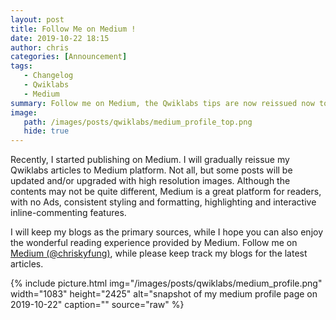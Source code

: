 ```yaml
---
layout: post
title: Follow Me on Medium !
date: 2019-10-22 18:15
author: chris
categories: [Announcement]
tags:
   - Changelog
   - Qwiklabs
   - Medium
summary: Follow me on Medium, the Qwiklabs tips are now reissued now to it!
image:
   path: /images/posts/qwiklabs/medium_profile_top.png
   hide: true
---
```


Recently, I started publishing on Medium. I will gradually reissue my Qwiklabs articles to Medium platform. Not all, but some posts will be updated and/or upgraded with high resolution images. Although the contents may not be quite different, Medium is a great platform for readers, with no Ads, consistent styling and formatting, highlighting and interactive inline-commenting features.

I will keep my blogs as the primary sources, while I hope you can also enjoy the wonderful reading experience provided by Medium. Follow me on [Medium (@chriskyfung)](https://medium.com/@chriskyfung), while please keep track my blogs for the latest articles.

<!--more-->

{% include picture.html img="/images/posts/qwiklabs/medium_profile.png" width="1083" height="2425" alt="snapshot of my medium profile page on 2019-10-22" caption="" source="raw" %}
